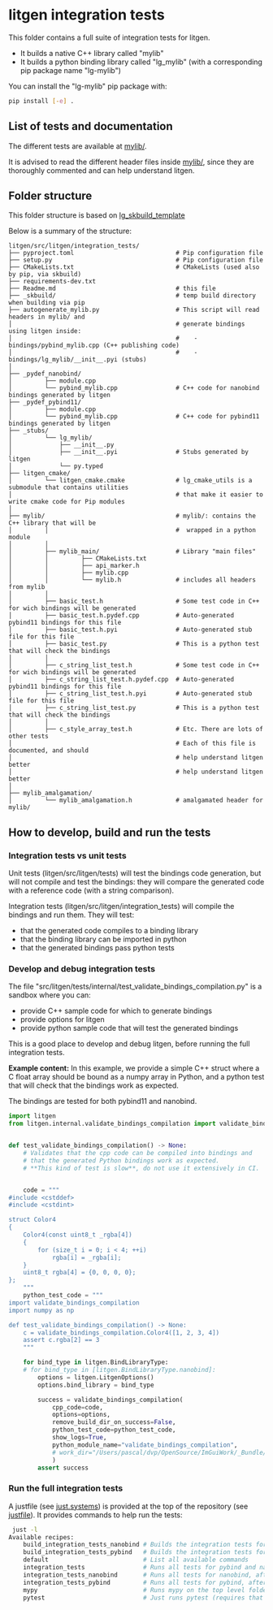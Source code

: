 # litgen integration tests

This folder contains a full suite of integration tests for litgen.
- It builds a native C++ library called "mylib"
- It builds a python binding library called "lg_mylib" (with a corresponding pip package name "lg-mylib")

You can install the "lg-mylib" pip package with:
```bash
pip install [-e] .
```

## List of tests and documentation

The different tests are available at [mylib/](mylib/include/mylib).

It is advised to read the different header files inside [mylib/](mylib/), since they are thoroughly
commented and can help understand litgen.


## Folder structure

This folder structure is based on [lg_skbuild_template](https://github.com/pthom/lg_skbuild_template)

Below is a summary of the structure:


```
litgen/src/litgen/integration_tests/
├── pyproject.toml                            # Pip configuration file
├── setup.py                                  # Pip configuration file
├── CMakeLists.txt                            # CMakeLists (used also by pip, via skbuild)
├── requirements-dev.txt
├── Readme.md                                 # this file
├── _skbuild/                                 # temp build directory when building via pip
├── autogenerate_mylib.py                     # This script will read headers in mylib/ and
│                                             # generate bindings using litgen inside:
│                                             #    - bindings/pybind_mylib.cpp (C++ publishing code)
│                                             #    - bindings/lg_mylib/__init__.pyi (stubs)
│
├── _pydef_nanobind/
│         ├── module.cpp
│         └── pybind_mylib.cpp                # C++ code for nanobind bindings generated by litgen
├── _pydef_pybind11/
│         ├── module.cpp
│         └── pybind_mylib.cpp                # C++ code for pybind11 bindings generated by litgen
├── _stubs/
│         └── lg_mylib/
│             ├── __init__.py
│             ├── __init__.pyi                # Stubs generated by litgen
│             └── py.typed
├── litgen_cmake/
│         └── litgen_cmake.cmake              # lg_cmake_utils is a submodule that contains utilities
│                                             # that make it easier to write cmake code for Pip modules
│
├── mylib/                                    # mylib/: contains the C++ library that will be
│         │                                   #  wrapped in a python module
│         │
│         ├── mylib_main/                     # Library "main files"
│         │         ├── CMakeLists.txt
│         │         ├── api_marker.h
│         │         ├── mylib.cpp
│         │         └── mylib.h               # includes all headers from mylib
│         │
│         ├── basic_test.h                    # Some test code in C++ for wich bindings will be generated
│         ├── basic_test.h.pydef.cpp          # Auto-generated pybind11 bindings for this file
│         ├── basic_test.h.pyi                # Auto-generated stub file for this file
│         ├── basic_test.py                   # This is a python test that will check the bindings
│         │
│         ├── c_string_list_test.h            # Some test code in C++ for wich bindings will be generated
│         ├── c_string_list_test.h.pydef.cpp  # Auto-generated pybind11 bindings for this file
│         ├── c_string_list_test.h.pyi        # Auto-generated stub file for this file
│         ├── c_string_list_test.py           # This is a python test that will check the bindings
│         │
│         ├── c_style_array_test.h            # Etc. There are lots of other tests
│                                             # Each of this file is documented, and should
│                                             # help understand litgen better
│                                             # help understand litgen better
│
├── mylib_amalgamation/
│         └── mylib_amalgamation.h            # amalgamated header for mylib/
```

## How to develop, build and run the tests

### Integration tests vs unit tests

Unit tests (litgen/src/litgen/tests) will test the bindings code generation, but will not compile and test the bindings: they will compare the
generated code with a reference code (with a string comparison).

Integration tests (litgen/src/litgen/integration_tests) will compile the bindings and run them. They will test:
- that the generated code compiles to a binding library
- that the binding library can be imported in python
- that the generated bindings pass python tests

### Develop and debug integration tests

The file "src/litgen/tests/internal/test_validate_bindings_compilation.py" is a sandbox where you can:
- provide C++ sample code for which to generate bindings
- provide options for litgen
- provide python sample code that will test the generated bindings

This is a good place to develop and debug litgen, before running the full integration tests.

**Example content:**
In this example, we provide a simple C++ struct where a C float array should be bound as a numpy array in Python,
and a python test that will check that the bindings work as expected.

The bindings are tested for both pybind11 and nanobind.

```python
import litgen
from litgen.internal.validate_bindings_compilation import validate_bindings_compilation


def test_validate_bindings_compilation() -> None:
    # Validates that the cpp code can be compiled into bindings and
    # that the generated Python bindings work as expected.
    # **This kind of test is slow**, do not use it extensively in CI.


    code = """
#include <cstddef>
#include <cstdint>

struct Color4
{
    Color4(const uint8_t _rgba[4])
    {
        for (size_t i = 0; i < 4; ++i)
            rgba[i] = _rgba[i];
    }
    uint8_t rgba[4] = {0, 0, 0, 0};
};
    """
    python_test_code = """
import validate_bindings_compilation
import numpy as np

def test_validate_bindings_compilation() -> None:
    c = validate_bindings_compilation.Color4([1, 2, 3, 4])
    assert c.rgba[2] == 3
    """

    for bind_type in litgen.BindLibraryType:
    # for bind_type in [litgen.BindLibraryType.nanobind]:
        options = litgen.LitgenOptions()
        options.bind_library = bind_type

        success = validate_bindings_compilation(
            cpp_code=code,
            options=options,
            remove_build_dir_on_success=False,
            python_test_code=python_test_code,
            show_logs=True,
            python_module_name="validate_bindings_compilation",
            # work_dir="/Users/pascal/dvp/OpenSource/ImGuiWork/_Bundle/litgen/src/litgen/tests/internal/ppp"
            )
        assert success
```

### Run the full integration tests

A justfile (see [just.systems](https://just.systems/)) is provided at the top of the repository (see [justfile](../../../justfile)).
It provides commands to help run the tests:

```bash
 just -l
Available recipes:
    build_integration_tests_nanobind # Builds the integration tests for nanobind
    build_integration_tests_pybind   # Builds the integration tests for pybind
    default                          # List all available commands
    integration_tests                # Runs all tests for pybind and nanobind (after building the integration tests)
    integration_tests_nanobind       # Runs all tests for nanobind, after building the integration tests
    integration_tests_pybind         # Runs all tests for pybind, after building the integration tests
    mypy                             # Runs mypy on the top level folder (see mypy.ini)
    pytest                           # Just runs pytest (requires that the integration tests have been built)
```
